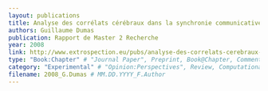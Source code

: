```yaml
---
layout: publications
title: Analyse des corrélats cérébraux dans la synchronie communicative entre sujets
authors: Guillaume Dumas
publication: Rapport de Master 2 Recherche
year: 2008
link: http://www.extrospection.eu/pubs/analyse-des-correlats-cerebraux-dans-la-synchronie-communicative-entre-sujets/
type: "Book:Chapter" # "Journal Paper", Preprint, Book@Chapter, Comment, "Poster:Conference"
category: "Experimental" # "Opinion:Perspectives", Review, Computational, Social Cognitive and Affective Neuroscience, Experimental
filename: 2008_G.Dumas # MM.DD.YYYY_F.Author
---
```

